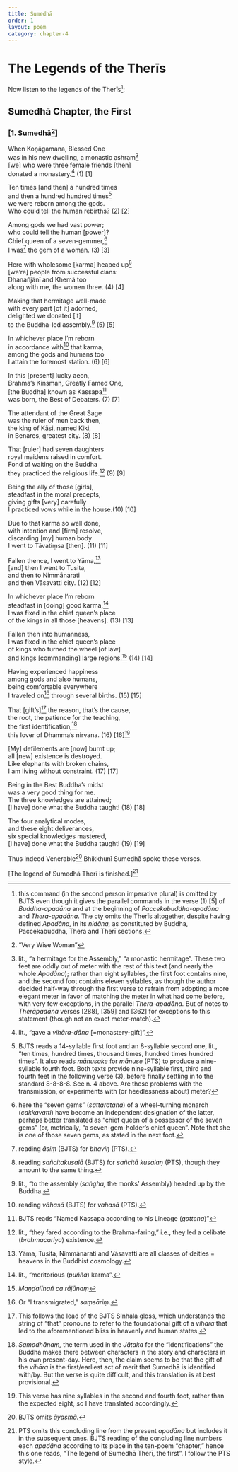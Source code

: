 ```yaml
---
title: Sumedhā
order: 1
layout: poem
category: chapter-4
---
```


# The Legends of the Therīs

Now listen to the legends of the Therīs[^1]:

## Sumedhā Chapter, the First

### \[1. Sumedhā[^2]\]

When Koṇāgamana, Blessed One  
was in his new dwelling, a monastic ashram[^3]  
\[we\] who were three female friends \[then\]  
donated a monastery.[^4] (1) \[1\]

Ten times \[and then\] a hundred times  
and then a hundred hundred times[^5]  
we were reborn among the gods.  
Who could tell the human rebirths? (2) \[2\]

Among gods we had vast power;  
who could tell the human \[power\]?  
Chief queen of a seven-gemmer,[^6]  
I was[^7] the gem of a woman. (3) \[3\]

Here with wholesome \[karma\] heaped up[^8]  
\[we’re\] people from successful clans:  
Dhanañjānī and Khemā too  
along with me, the women three. (4) \[4\]

Making that hermitage well-made  
with every part \[of it\] adorned,  
delighted we donated \[it\]  
to the Buddha-led assembly.[^9] (5) \[5\]

In whichever place I’m reborn  
in accordance with[^10] that karma,  
among the gods and humans too  
I attain the foremost station. (6) \[6\]

In this \[present\] lucky aeon,  
Brahma’s Kinsman, Greatly Famed One,  
\[the Buddha\] known as Kassapa[^11]  
was born, the Best of Debaters. (7) \[7\]

The attendant of the Great Sage  
was the ruler of men back then,  
the king of Kāsi, named Kiki,  
in Benares, greatest city. (8) \[8\]

That \[ruler\] had seven daughters  
royal maidens raised in comfort.  
Fond of waiting on the Buddha  
they practiced the religious life.[^12] (9) \[9\]

Being the ally of those \[girls\],  
steadfast in the moral precepts,  
giving gifts \[very\] carefully  
I practiced vows while in the house.(10) \[10\]

Due to that karma so well done,  
with intention and \[firm\] resolve,  
discarding \[my\] human body  
I went to Tāvatiṃsa \[then\]. (11) \[11\]

Fallen thence, I went to Yāma,[^13]  
\[and\] then I went to Tusita,  
and then to Nimmānarati  
and then Vāsavatti city. (12) \[12\]

In whichever place I’m reborn  
steadfast in \[doing\] good karma,[^14]  
I was fixed in the chief queen’s place  
of the kings in all those \[heavens\]. (13) \[13\]

Fallen then into humanness,  
I was fixed in the chief queen’s place  
of kings who turned the wheel \[of law\]  
and kings \[commanding\] large regions.[^15] (14) \[14\]

Having experienced happiness  
among gods and also humans,  
being comfortable everywhere  
I traveled on[^16] through several births. (15) \[15\]

That \[gift’s\][^17] the reason, that’s the cause,  
the root, the patience for the teaching,  
the first identification,[^18]  
this lover of Dhamma’s nirvana. (16) \[16\][^19]

\[My\] defilements are \[now\] burnt up;  
all \[new\] existence is destroyed.  
Like elephants with broken chains,  
I am living without constraint. (17) \[17\]

Being in the Best Buddha’s midst  
was a very good thing for me.  
The three knowledges are attained;  
\[I have\] done what the Buddha taught! (18) \[18\]

The four analytical modes,  
and these eight deliverances,  
six special knowledges mastered,  
\[I have\] done what the Buddha taught! (19) \[19\]

Thus indeed Venerable[^20] Bhikkhunī Sumedhā spoke these verses.

\[The legend of Sumedhā Therī is finished.\][^21]

[^1]: this command (in the second person imperative plural) is omitted by BJTS even though it gives the parallel commands in the verse (1) \[5\] of *Buddha-apadāna* and at the beginning of *Paccekabuddha-apadāna* and *Thera-apadāna*. The cty omits the Therīs altogether, despite having defined *Apadāna,* in its *nidāna,* as constituted by Buddha, Paccekabuddha, Thera and Therī sections.

[^2]: “Very Wise Woman”

[^3]: lit., “a hermitage for the Assembly,” “a monastic hermitage”. These two feet are oddly out of meter with the rest of this text (and nearly the whole *Apadāna*); rather than eight syllables, the first foot contains nine, and the second foot contains eleven syllables, as though the author decided half-way through the first verse to refrain from adopting a more elegant meter in favor of matching the meter in what had come before, with very few exceptions, in the parallel *Thera-apadāna.* But cf notes to *Therāpadāna* verses \[288\], \[359\] and \[362\] for exceptions to this statement (though not an exact meter-match).

[^4]: lit., “gave a *vihāra*-*dāna* \[=monastery-gift\]”.

[^5]: BJTS reads a 14-syllable first foot and an 8-syllable second one, lit., “ten times, hundred times, thousand times, hundred times hundred times”. It also reads *mānusake* for *mānuse* (PTS) to produce a nine-syllable fourth foot. Both texts provide nine-syllable first, third and fourth feet in the following verse (3), before finally settling in to the standard 8-8-8-8. See n. 4 above. Are these problems with the transmission, or experiments with (or heedlessness about) meter?

[^6]: here the “seven gems” (*sattaratana*) of a wheel-turning monarch (*cakkavatti*) have become an independent designation of the latter, perhaps better translated as “chief queen of a possessor of the seven gems” (or, metrically, “a seven-gem-holder’s chief queen”. Note that she is one of those seven gems, as stated in the next foot.

[^7]: reading *āsiṃ* (BJTS) for *bhaviŋ* (PTS).

[^8]: reading *sañcitakusalā* (BJTS) for *sañcitā kusalaŋ* (PTS), though they amount to the same thing.

[^9]: lit., “to the assembly (*saṅgha,* the monks’ Assembly) headed up by the Buddha.

[^10]: reading *vāhasā* (BJTS) for *vahasā* (PTS).

[^11]: BJTS reads “Named Kassapa according to his Lineage (*gottena*)”

[^12]: lit., “they fared according to the Brahma-faring,” i.e., they led a celibate (*brahmacariya*) existence.

[^13]: Yāma, Tusita, Nimmānarati and Vāsavatti are all classes of deities = heavens in the Buddhist cosmology.

[^14]: lit., “meritorious (*puñña*) karma”.

[^15]: *Maṇḍalīnañ ca rājūnaṃ*

[^16]: Or “I transmigrated,” *saṃsāriṃ.*

[^17]: This follows the lead of the BJTS SInhala gloss, which understands the string of “that” pronouns to refer to the foundational gift of a *vihāra* that led to the aforementioned bliss in heavenly and human states.

[^18]: *Samodhānaṃ,* the term used in the *Jātaka* for the “identifications” the Buddha makes there between characters in the story and characters in his own present-day. Here, then, the claim seems to be that the gift of the *vihāra* is the first/earliest act of merit that Sumedhā is identified with/by. But the verse is quite difficult, and this translation is at best provisional.

[^19]: This verse has nine syllables in the second and fourth foot, rather than the expected eight, so I have translated accordingly.

[^20]: BJTS omits *āyasmā.*

[^21]: PTS omits this concluding line from the present *apadāna* but includes it in the subsequent ones. BJTS reading of the concluding line numbers each *apadāna* according to its place in the ten-poem “chapter,” hence this one reads, “The legend of Sumedhā Therī, the first”. I follow the PTS style.
